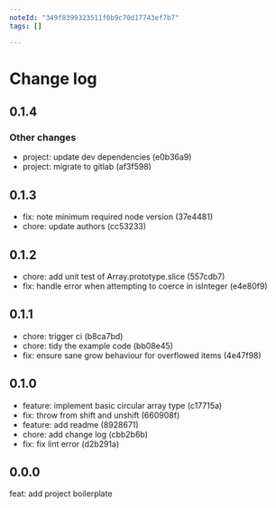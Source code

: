 ```yaml
---
noteId: "349f8399323511f0b9c70d17743ef7b7"
tags: []

---
```


# Change log

## 0.1.4

### Other changes

* project: update dev dependencies (e0b36a9)
* project: migrate to gitlab (af3f598)

## 0.1.3

* fix: note minimum required node version (37e4481)
* chore: update authors (cc53233)

## 0.1.2

* chore: add unit test of Array.prototype.slice (557cdb7)
* fix: handle error when attempting to coerce in isInteger (e4e80f9)

## 0.1.1

* chore: trigger ci (b8ca7bd)
* chore: tidy the example code (bb08e45)
* fix: ensure sane grow behaviour for overflowed items (4e47f98)

## 0.1.0

* feature: implement basic circular array type (c17715a)
* fix: throw from shift and unshift (660908f)
* feature: add readme (8928671)
* chore: add change log (cbb2b6b)
* fix: fix lint error (d2b291a)

## 0.0.0

feat: add project boilerplate

